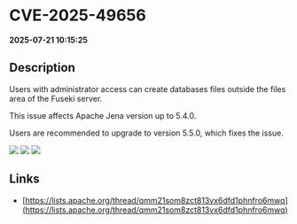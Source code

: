 # CVE-2025-49656

**2025-07-21 10:15:25**

## Description
Users with administrator access can create databases files outside the files area of the Fuseki server.

This issue affects Apache Jena version up to 5.4.0.

Users are recommended to upgrade to version 5.5.0, which fixes the issue.

![](https://img.shields.io/static/v1?label=Score&message=7.5&color=red)
![](https://img.shields.io/static/v1?label=Severity&message=HIGH&color=red)
![](https://img.shields.io/static/v1?label=CWE&message=Traversal&color=green)

## Links
- [https://lists.apache.org/thread/qmm21som8zct813vx6dfd1phnfro6mwq](https://lists.apache.org/thread/qmm21som8zct813vx6dfd1phnfro6mwq)
